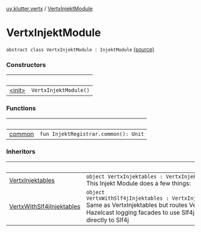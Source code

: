 [uy.klutter.vertx](../index.md) / [VertxInjektModule](.)


# VertxInjektModule
<code>abstract class VertxInjektModule : InjektModule</code> [(source)](https://github.com/kohesive/klutter/blob/master/vertx3-jdk8/src/main/kotlin/uy/klutter/vertx/Injektable.kt#L33)<br/>


### Constructors

|&nbsp;|&nbsp;|
|---|---|
| [&lt;init&gt;](-init-.md) | <code>VertxInjektModule()</code><br/> |

### Functions

|&nbsp;|&nbsp;|
|---|---|
| [common](common.md) | <code>fun InjektRegistrar.common(): Unit</code><br/> |

### Inheritors

|&nbsp;|&nbsp;|
|---|---|
| [VertxInjektables](../-vertx-injektables/index.md) | <code>object VertxInjektables : VertxInjektModule</code><br/>This Injekt Module does a few things: |
| [VertxWithSlf4jInjektables](../-vertx-with-slf4j-injektables/index.md) | <code>object VertxWithSlf4jInjektables : VertxInjektModule</code><br/>Same as VertxInjektables but routes Vert.x and Hazelcast logging facades to use Slf4j, and app directly to Slf4j |
